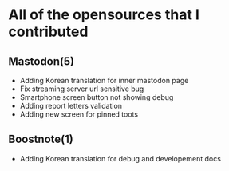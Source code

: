 # All of the opensources that I contributed

## Mastodon(5)

- Adding Korean translation for inner mastodon page
- Fix streaming server url sensitive bug
- Smartphone screen button not showing debug
- Adding report letters validation
- Adding new screen for pinned toots

## Boostnote(1)

- Adding Korean translation for debug and developement docs
